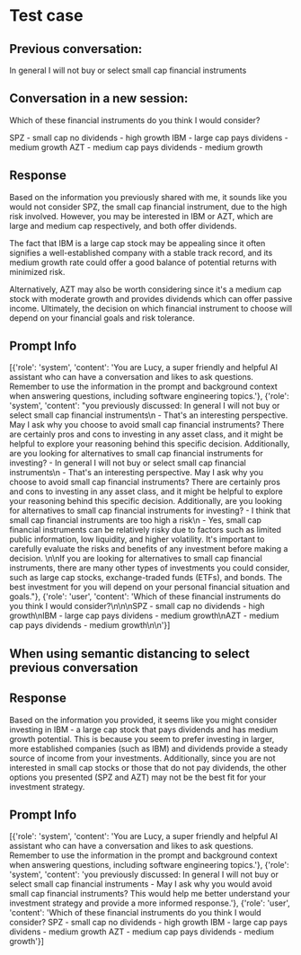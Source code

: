 # Test case

##  Previous conversation:
In general I will not buy or select small cap financial instruments


## Conversation in a new session:
Which of these financial instruments do you think I would consider?


SPZ - small cap no dividends - high growth
IBM - large cap pays dividens - medium growth
AZT - medium cap pays dividends - medium growth

## Response
Based on the information you previously shared with me, it sounds like you would not consider SPZ, 
the small cap financial instrument, due to the high risk involved. However, you may be interested 
in IBM or AZT, which are large and medium cap respectively, and both offer dividends. 

The fact that IBM is a large cap stock may be appealing since it often signifies a well-established 
company with a stable track record, and its medium growth rate could offer a good balance of 
potential returns with minimized risk. 

Alternatively, AZT may also be worth considering since 
it's a medium cap stock with moderate growth and provides dividends which can offer passive income. 
Ultimately, the decision on which financial instrument to choose will depend on your financial goals and risk tolerance.



## Prompt Info
[{'role': 'system', 'content': 'You are Lucy, a super friendly and helpful AI assistant who can have a conversation and likes to ask questions. Remember to use the information in the prompt and background context when answering questions, including software engineering topics.'}, {'role': 'system', 'content': "you previously discussed: In general I will not buy or select small cap financial instruments\n - That's an interesting perspective. May I ask why you choose to avoid small cap financial instruments? There are certainly pros and cons to investing in any asset class, and it might be helpful to explore your reasoning behind this specific decision. Additionally, are you looking for alternatives to small cap financial instruments for investing? - In general I will not buy or select small cap financial instruments\n - That's an interesting perspective. May I ask why you choose to avoid small cap financial instruments? There are certainly pros and cons to investing in any asset class, and it might be helpful to explore your reasoning behind this specific decision. Additionally, are you looking for alternatives to small cap financial instruments for investing? - I think that small cap financial instruments are too high a risk\n - Yes, small cap financial instruments can be relatively risky due to factors such as limited public information, low liquidity, and higher volatility. It's important to carefully evaluate the risks and benefits of any investment before making a decision. \n\nIf you are looking for alternatives to small cap financial instruments, there are many other types of investments you could consider, such as large cap stocks, exchange-traded funds (ETFs), and bonds. The best investment for you will depend on your personal financial situation and goals."}, {'role': 'user', 'content': 'Which of these financial instruments do you think I would consider?\n\n\nSPZ - small cap no dividends - high growth\nIBM - large cap pays dividens - medium growth\nAZT - medium cap pays dividends - medium growth\n\n'}]






## When using semantic distancing to select previous conversation

## Response
Based on the information you provided, it seems like you might consider investing in IBM - a large cap stock that pays dividends and has medium growth potential. This is because you seem to prefer investing in larger, more established companies (such as IBM) and dividends provide a steady source of income from your investments. Additionally, since you are not interested in small cap stocks or those that do not pay dividends, the other options you presented (SPZ and AZT) may not be the best fit for your investment strategy.

## Prompt Info
[{'role': 'system', 'content': 'You are Lucy, a super friendly and helpful AI assistant who can have a conversation and likes to ask questions. Remember to use the information in the prompt and background context when answering questions, including software engineering topics.'}, {'role': 'system', 'content': 'you previously discussed: In general I will not buy or select small cap financial instruments - May I ask why you would avoid small cap financial instruments? This would help me better understand your investment strategy and provide a more informed response.'}, {'role': 'user', 'content': 'Which of these financial instruments do you think I would consider?   SPZ - small cap no dividends - high growth IBM - large cap pays dividens - medium growth AZT - medium cap pays dividends - medium growth'}]